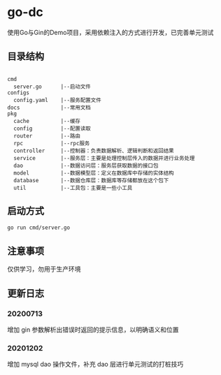 # go-dc

使用Go与Gin的Demo项目，采用依赖注入的方式进行开发，已完善单元测试

## 目录结构
```

cmd
  server.go      |--启动文件
configs
  config.yaml    |--服务配置文件
docs             |--常用文档 
pkg
  cache          |--缓存
  config         |--配置读取
  router         |--路由
  rpc            |--rpc服务
  controller     |--控制器：负责数据解析、逻辑判断和返回结果
  service        |--服务层：主要是处理控制层传入的数据并进行业务处理
  dao            |--数据访问层：服务层获取数据的接口包
  model          |--数据模型层：定义在数据库中存储的实体结构
  database       |--数据仓库层：数据库等存储都放在这个包下
  util           |--工具包：主要是一些小工具
```
## 启动方式

```sh
go run cmd/server.go
```

## 注意事项
仅供学习，勿用于生产环境

## 更新日志

### 20200713
增加 gin 参数解析出错误时返回的提示信息，以明确语义和位置

### 20201202
增加 mysql dao 操作文件，补充 dao 层进行单元测试的打桩技巧
